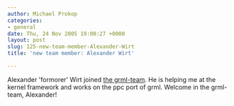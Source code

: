 ```yaml
---
author: Michael Prokop
categories:
- general
date: Thu, 24 Nov 2005 19:00:27 +0000
layout: post
slug: 125-new-team-member-Alexander-Wirt
title: 'new team member: Alexander Wirt'

---
```

Alexander 'formorer' Wirt joined [the grml\-team](http://grml.org/team/). He is helping me at the kernel framework and works on the ppc port of grml. Welcome in the grml\-team, Alexander!